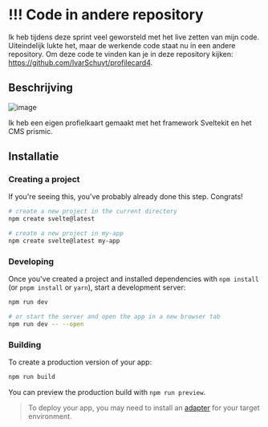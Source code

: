# !!! Code in andere repository
Ik heb tijdens deze sprint veel geworsteld met het live zetten van mijn code. Uiteindelijk lukte het, maar de werkende code staat nu in een andere repository. Om deze code te vinden kan je in deze repository kijken: https://github.com/IvarSchuyt/profilecard4.

## Beschrijving
![image](https://github.com/IvarSchuyt/your-tribe-for-life-profile-card/assets/112855849/dc4f653d-89e5-4d26-a9e9-807a830f5ba8)

Ik heb een eigen profielkaart gemaakt met het framework Sveltekit en het CMS prismic. 

## Installatie
### Creating a project

If you're seeing this, you've probably already done this step. Congrats!

```bash
# create a new project in the current directory
npm create svelte@latest

# create a new project in my-app
npm create svelte@latest my-app
```

### Developing

Once you've created a project and installed dependencies with `npm install` (or `pnpm install` or `yarn`), start a development server:

```bash
npm run dev

# or start the server and open the app in a new browser tab
npm run dev -- --open
```

### Building

To create a production version of your app:

```bash
npm run build
```

You can preview the production build with `npm run preview`.

> To deploy your app, you may need to install an [adapter](https://kit.svelte.dev/docs/adapters) for your target environment.

